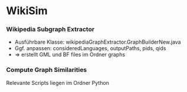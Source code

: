 # WikiSim

### Wikipedia Subgraph Extractor
* Ausführbare Klasse: wikipediaGraphExtractor.GraphBuilderNew.java
* Ggf. anpassen: consideredLanguages, outputPaths, pids, qids 
* => erstellt GML und BF files im Ordner graphs

### Compute Graph Similarities
Relevante Scripts liegen im Ordner Python
